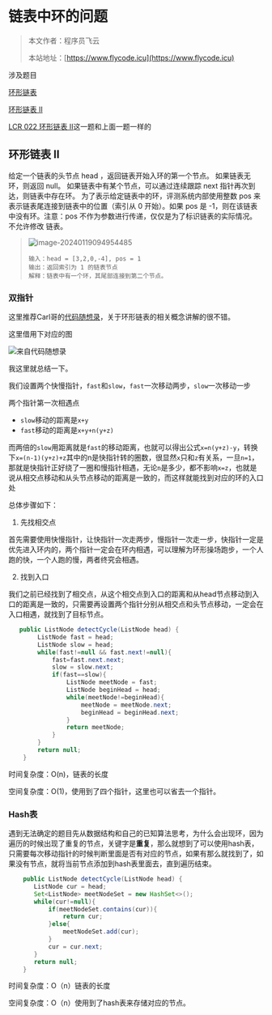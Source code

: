 # 链表中环的问题
> 本文作者：程序员飞云
>
> 本站地址：[https://www.flycode.icu](https://www.flycode.icu)

涉及题目

[环形链表](https://leetcode.cn/problems/linked-list-cycle/description/)

[环形链表 II](https://leetcode.cn/problems/linked-list-cycle-ii/description/)

[LCR 022 环形链表 Ⅱ](https://leetcode.cn/problems/c32eOV/)这一题和上面一题一样的



## 环形链表 Ⅱ

给定一个链表的头节点  head ，返回链表开始入环的第一个节点。 如果链表无环，则返回 null。
如果链表中有某个节点，可以通过连续跟踪 next 指针再次到达，则链表中存在环。 为了表示给定链表中的环，评测系统内部使用整数 pos 来表示链表尾连接到链表中的位置（索引从 0 开始）。如果 pos 是 -1，则在该链表中没有环。注意：pos 不作为参数进行传递，仅仅是为了标识链表的实际情况。
不允许修改 链表。

> ![image-20240119094954485](https://flycodeu-1314556962.cos.ap-nanjing.myqcloud.com//codeCenterImg/202401190950588.png)
>
> ```
> 输入：head = [3,2,0,-4], pos = 1
> 输出：返回索引为 1 的链表节点
> 解释：链表中有一个环，其尾部连接到第二个节点。
> ```



### 双指针

这里推荐Carl哥的[代码随想录](https://programmercarl.com/0142.%E7%8E%AF%E5%BD%A2%E9%93%BE%E8%A1%A8II.html#%E7%AE%97%E6%B3%95%E5%85%AC%E5%BC%80%E8%AF%BE)，关于环形链表的相关概念讲解的很不错。

这里借用下对应的图

![来自代码随想录](https://code-thinking-1253855093.file.myqcloud.com/pics/20210318165123581.png)

我这里就总结一下。

我们设置两个快慢指针，`fast`和`slow`，`fast`一次移动两步，`slow`一次移动一步

两个指针第一次相遇点

- `slow`移动的距离是`x+y`
- `fast`移动的距离是`x+y+n(y+z)`

而两倍的`slow`用距离就是`fast`的移动距离，也就可以得出公式`x=n(y+z)-y`，转换下`x=(n-1)(y+z)+z`其中的n是快指针转的圈数，很显然`x`只和`z`有关系，一旦`n=1`，那就是快指针正好绕了一圈和慢指针相遇，无论`n`是多少，都不影响`x=z`，也就是说从相交点移动和从头节点移动的距离是一致的，而这样就能找到对应的环的入口处



总体步骤如下：

1. 先找相交点

首先需要使用快慢指针，让快指针一次走两步，慢指针一次走一步，快指针一定是优先进入环内的，两个指针一定会在环内相遇，可以理解为环形操场跑步，一个人跑的快，一个人跑的慢，两者终究会相遇。

2. 找到入口

我们之前已经找到了相交点，从这个相交点到入口的距离和从head节点移动到入口的距离是一致的，只需要再设置两个指针分别从相交点和头节点移动，一定会在入口相遇，就找到了目标节点。



```java
   public ListNode detectCycle(ListNode head) {
        ListNode fast = head;
        ListNode slow = head;
        while(fast!=null && fast.next!=null){
            fast=fast.next.next;
            slow = slow.next;
            if(fast==slow){
                ListNode meetNode = fast;
                ListNode beginHead = head;
                while(meetNode!=beginHead){
                    meetNode = meetNode.next;
                    beginHead = beginHead.next;
                }
                return meetNode;
            }
        }
        return null;
    }
```

时间复杂度：O(n)，链表的长度

空间复杂度：O(1)，使用到了四个指针，这里也可以省去一个指针。



### Hash表

遇到无法确定的题目先从数据结构和自己的已知算法思考，为什么会出现环，因为遍历的时候出现了重复的节点，关键字是**重复**，那么就想到了可以使用hash表，只需要每次移动指针的时候判断里面是否有对应的节点，如果有那么就找到了，如果没有节点，就将当前节点添加到hash表里面去，直到遍历结束。

```java
    public ListNode detectCycle(ListNode head) {
       ListNode cur = head;
       Set<ListNode> meetNodeSet = new HashSet<>();
       while(cur!=null){
           if(meetNodeSet.contains(cur)){
               return cur;
           }else{
               meetNodeSet.add(cur);
           }
           cur = cur.next;
       } 
       return null;
    }
```

时间复杂度：O（n）链表的长度

空间复杂度：O（n）使用到了hash表来存储对应的节点。

